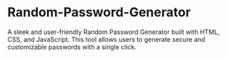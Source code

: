 # Random-Password-Generator
A sleek and user-friendly Random Password Generator built with HTML, CSS, and JavaScript. This tool allows users to generate secure and customizable passwords with a single click.
